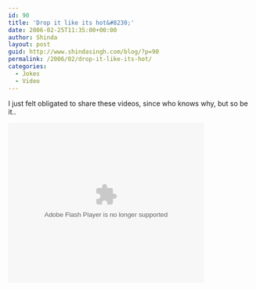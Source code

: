 ```yaml
---
id: 90
title: 'Drop it like its hot&#8230;'
date: 2006-02-25T11:35:00+00:00
author: Shinda
layout: post
guid: http://www.shindasingh.com/blog/?p=90
permalink: /2006/02/drop-it-like-its-hot/
categories:
  - Jokes
  - Video
---
```

I just felt obligated to share these videos, since who knows why, but so be it..

<embed style="width: 400px; height: 326px;" id="VideoPlayback" type="application/x-shockwave-flash" src="http://video.google.com/googleplayer.swf?videoUrl=http%3A%2F%2Fvp.video.google.com%2Fvideodownload%3Fversion%3D0%26secureurl%3DnQAAAI_CCCrWzU2js7HEfpoV2e-Ud34NLPvZ0rKwEGvIDlA13-ZTmVeINlMgmRiT6VZ8szfifQELjxNVFudCg6TkPEzYqt_PUk6UbQhE7tycU2sSQoLtGVXJ3PvnhppMz0mAJp2QeHbKzq-6n-7k9lsrnrpf9k_B1ilubN7cFsDnyR7ffXGsnXE2Jr6cok5PHG36IwOKLhVCY2gGcY_WSW6_Lj8%26sigh%3DzgmGpDrIsoGI7lMg7zvFfvcichs%26begin%3D0%26len%3D315499%26docid%3D-1970746369765855382&thumbnailUrl=http%3A%2F%2Fvideo.google.com%2FThumbnailServer%3Fcontentid%3Ddf63cd26211a530d%26second%3D5%26itag%3Dw320%26urlcreated%3D1140885406%26sigh%3D4o2OqgEA2jxDNcjqZ88s6oau6fA&playerId=-1970746369765855382&playerMode=embedded" allowscriptaccess="sameDomain" quality="best" bgcolor="#ffffff" scale="noScale" wmode="window" salign="TL" align="middle" wmode="transparent">
</embed>